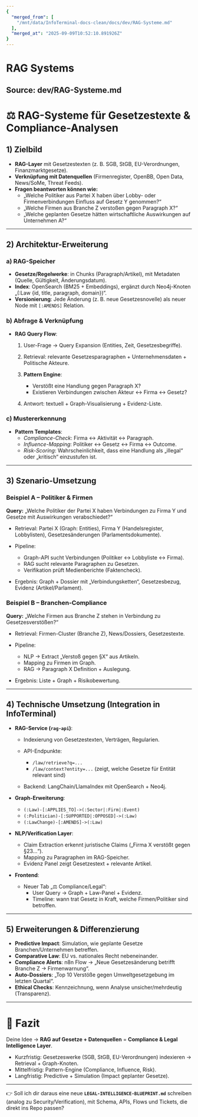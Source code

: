 ```yaml
---
{
  "merged_from": [
    "/mnt/data/InfoTerminal-docs-clean/docs/dev/RAG-Systeme.md"
  ],
  "merged_at": "2025-09-09T10:52:10.891926Z"
}
---
```


# RAG Systems



## Source: dev/RAG-Systeme.md

# ⚖️ RAG-Systeme für Gesetzestexte & Compliance-Analysen

## 1) Zielbild

- **RAG-Layer** mit Gesetzestexten (z. B. SGB, StGB, EU-Verordnungen, Finanzmarktgesetze).
- **Verknüpfung mit Datenquellen** (Firmenregister, OpenBB, Open Data, News/SoMe, Threat Feeds).
- **Fragen beantworten können wie:**
  - „Welche Politiker aus Partei X haben über Lobby- oder Firmenverbindungen Einfluss auf Gesetz Y genommen?“
  - „Welche Firmen aus Branche Z verstoßen gegen Paragraph X?“
  - „Welche geplanten Gesetze hätten wirtschaftliche Auswirkungen auf Unternehmen A?“

---

## 2) Architektur-Erweiterung

### a) RAG-Speicher

- **Gesetze/Regelwerke**: in Chunks (Paragraph/Artikel), mit Metadaten (Quelle, Gültigkeit, Änderungsdatum).
- **Index**: OpenSearch (BM25 + Embeddings), ergänzt durch Neo4j-Knoten „(\:Law {id, title, paragraph, domain})“.
- **Versionierung**: Jede Änderung (z. B. neue Gesetzesnovelle) als neuer Node mit `[:AMENDS]` Relation.

### b) Abfrage & Verknüpfung

- **RAG Query Flow**:
  1. User-Frage → Query Expansion (Entities, Zeit, Gesetzesbegriffe).
  2. Retrieval: relevante Gesetzesparagraphen + Unternehmensdaten + Politische Akteure.
  3. **Pattern Engine**:
     - Verstößt eine Handlung gegen Paragraph X?
     - Existieren Verbindungen zwischen Akteur ↔ Firma ↔ Gesetz?

  4. Antwort: textuell + Graph-Visualisierung + Evidenz-Liste.

### c) Mustererkennung

- **Pattern Templates**:
  - _Compliance-Check_: Firma ↔ Aktivität ↔ Paragraph.
  - _Influence-Mapping_: Politiker ↔ Gesetz ↔ Firma ↔ Outcome.
  - _Risk-Scoring_: Wahrscheinlichkeit, dass eine Handlung als „illegal“ oder „kritisch“ einzustufen ist.

---

## 3) Szenario-Umsetzung

### Beispiel A – Politiker & Firmen

**Query:** „Welche Politiker der Partei X haben Verbindungen zu Firma Y und Gesetze mit Auswirkungen verabschiedet?“

- Retrieval: Partei X (Graph: Entities), Firma Y (Handelsregister, Lobbylisten), Gesetzesänderungen (Parlamentsdokumente).
- Pipeline:
  - Graph-API sucht Verbindungen (Politiker ↔ Lobbyliste ↔ Firma).
  - RAG sucht relevante Paragraphen zu Gesetzen.
  - Verifikation prüft Medienberichte (Faktencheck).

- Ergebnis: Graph + Dossier mit „Verbindungsketten“, Gesetzesbezug, Evidenz (Artikel/Parlament).

### Beispiel B – Branchen-Compliance

**Query:** „Welche Firmen aus Branche Z stehen in Verbindung zu Gesetzesverstößen?“

- Retrieval: Firmen-Cluster (Branche Z), News/Dossiers, Gesetzestexte.
- Pipeline:
  - NLP → Extract „Verstoß gegen §X“ aus Artikeln.
  - Mapping zu Firmen im Graph.
  - RAG → Paragraph X Definition + Auslegung.

- Ergebnis: Liste + Graph + Risikobewertung.

---

## 4) Technische Umsetzung (Integration in InfoTerminal)

- **RAG-Service (`rag-api`)**:
  - Indexierung von Gesetzestexten, Verträgen, Regularien.
  - API-Endpunkte:
    - `/law/retrieve?q=...`
    - `/law/context?entity=...` (zeigt, welche Gesetze für Entität relevant sind)

  - Backend: LangChain/LlamaIndex mit OpenSearch + Neo4j.

- **Graph-Erweiterung**:
  - `(:Law)-[:APPLIES_TO]->(:Sector|:Firm|:Event)`
  - `(:Politician)-[:SUPPORTED|:OPPOSED]->(:Law)`
  - `(:LawChange)-[:AMENDS]->(:Law)`

- **NLP/Verification Layer**:
  - Claim Extraction erkennt juristische Claims („Firma X verstößt gegen §23…“).
  - Mapping zu Paragraphen im RAG-Speicher.
  - Evidenz Panel zeigt Gesetzestext + relevante Artikel.

- **Frontend**:
  - Neuer Tab „⚖️ Compliance/Legal“:
    - User Query → Graph + Law-Panel + Evidenz.
    - Timeline: wann trat Gesetz in Kraft, welche Firmen/Politiker sind betroffen.

---

## 5) Erweiterungen & Differenzierung

- **Predictive Impact**: Simulation, wie geplante Gesetze Branchen/Unternehmen betreffen.
- **Comparative Law**: EU vs. nationales Recht nebeneinander.
- **Compliance Alerts**: n8n Flow → „Neue Gesetzesänderung betrifft Branche Z → Firmenwarnung“.
- **Auto-Dossiers**: „Top 10 Verstöße gegen Umweltgesetzgebung im letzten Quartal“.
- **Ethical Checks**: Kennzeichnung, wenn Analyse unsicher/mehrdeutig (Transparenz).

---

# 📌 Fazit

Deine Idee → **RAG auf Gesetze + Datenquellen** = **Compliance & Legal Intelligence Layer**.

- Kurzfristig: Gesetzeswerke (SGB, StGB, EU-Verordnungen) indexieren → Retrieval + Graph-Knoten.
- Mittelfristig: Pattern-Engine (Compliance, Influence, Risk).
- Langfristig: Predictive + Simulation (Impact geplanter Gesetze).

---

👉 Soll ich dir daraus eine neue **`LEGAL-INTELLIGENCE-BLUEPRINT.md`** schreiben (analog zu Security/Verification), mit Schema, APIs, Flows und Tickets, die direkt ins Repo passen?
